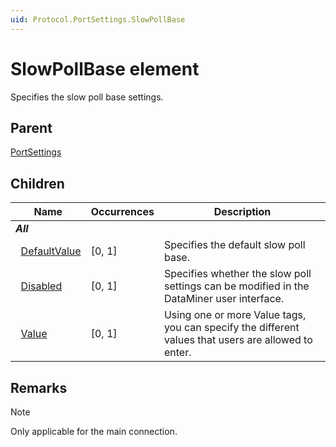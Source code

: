 ```yaml
---
uid: Protocol.PortSettings.SlowPollBase
---
```


# SlowPollBase element

Specifies the slow poll base settings.

## Parent

[PortSettings](xref:Protocol.PortSettings)

## Children

|Name|Occurrences|Description|
|--- |--- |--- |
|***All***|||
|&nbsp;&nbsp;[DefaultValue](xref:Protocol.PortSettings.SlowPollBase.DefaultValue)|[0, 1]|Specifies the default slow poll base.|
|&nbsp;&nbsp;[Disabled](xref:Protocol.PortSettings.SlowPollBase.Disabled)|[0, 1]|Specifies whether the slow poll settings can be modified in the DataMiner user interface.|
|&nbsp;&nbsp;[Value](xref:Protocol.PortSettings.SlowPollBase.Value)|[0, 1]|Using one or more Value tags, you can specify the different values that users are allowed to enter.|

## Remarks

> [!NOTE]
> Only applicable for the main connection.
